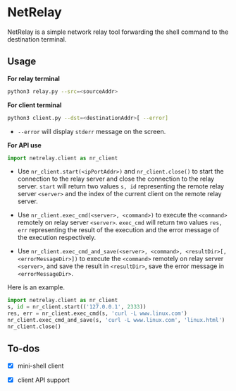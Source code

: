 # NetRelay
NetRelay is a simple network relay tool forwarding the shell command to the destination terminal.

## Usage

**For relay terminal**

```bash
python3 relay.py --src=<sourceAddr>
```

**For client terminal**

```bash
python3 client.py --dst=<destinationAddr>[ --error]
```

- `--error` will display `stderr` message on the screen.

**For API use**

```python
import netrelay.client as nr_client
```

- Use `nr_client.start(<ipPortAddr>)` and `nr_client.close()` to start the connection to the relay server and close the connection to the relay server. `start` will return two values `s, id` representing the remote relay server `<server>` and the index of the current client on the remote relay server.

- Use `nr_client.exec_cmd(<server>, <command>)` to execute the `<command>` remotely on relay server `<server>`. `exec_cmd` will return two values `res, err` representing the result of the execution and the error message of the execution respectively.
- Use `nr_client.exec_cmd_and_save(<server>, <command>, <resultDir>[, <errorMessageDir>])` to execute the `<command>` remotely on relay server `<server>`, and save the result in `<resultDir>`, save the error message in `<errorMessageDir>`.

Here is an example.

```python
import netrelay.client as nr_client
s, id = nr_client.start(('127.0.0.1', 2333))
res, err = nr_client.exec_cmd(s, 'curl -L www.linux.com')
nr_client.exec_cmd_and_save(s, 'curl -L www.linux.com', 'linux.html')
nr_client.close()
```

## To-dos

- [x] mini-shell client
- [x] client API support


